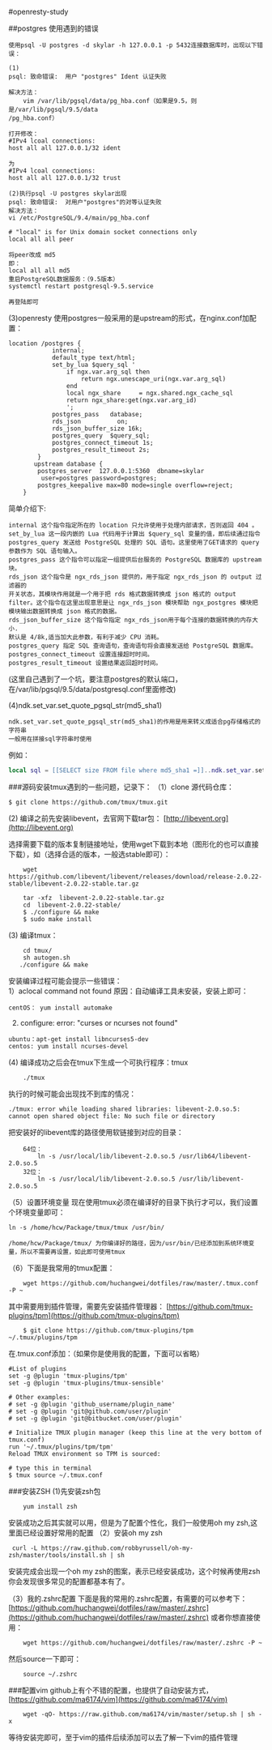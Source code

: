 #openresty-study

##postgres 使用遇到的错误

```shell
使用psql -U postgres -d skylar -h 127.0.0.1 -p 5432连接数据库时，出现以下错误：

(1)
psql: 致命错误:  用户 "postgres" Ident 认证失败

解决方法：
    vim /var/lib/pgsql/data/pg_hba.conf（如果是9.5，则是/var/lib/pgsql/9.5/data
/pg_hba.conf）

打开修改：
#IPv4 lcoal connections:
host all all 127.0.0.1/32 ident

为
#IPv4 lcoal connections:
host all all 127.0.0.1/32 trust

```

```shell
(2)执行psql -U postgres skylar出现
psql: 致命错误:  对用户"postgres"的对等认证失败
解决方法：
vi /etc/PostgreSQL/9.4/main/pg_hba.conf

# "local" is for Unix domain socket connections only
local all all peer

将peer改成 md5
即：
local all all md5
重启PostgreSQL数据服务：（9.5版本）
systemctl restart postgresql-9.5.service

再登陆即可
```

(3)openresty 使用postgres一般采用的是upstream的形式，在nginx.conf加配置：
```nginx
location /postgres {
            internal;
            default_type text/html;
            set_by_lua $query_sql '
                if ngx.var.arg_sql then
                    return ngx.unescape_uri(ngx.var.arg_sql)
                end               
                local ngx_share     = ngx.shared.ngx_cache_sql
                return ngx_share:get(ngx.var.arg_id)
                ';
            postgres_pass   database;
            rds_json          on;
            rds_json_buffer_size 16k;
            postgres_query  $query_sql;
            postgres_connect_timeout 1s;
            postgres_result_timeout 2s;
        }
       upstream database {
        postgres_server  127.0.0.1:5360  dbname=skylar
         user=postgres password=postgres;        
        postgres_keepalive max=80 mode=single overflow=reject;
    }
```
简单介绍下:
```
internal 这个指令指定所在的 location 只允许使用于处理内部请求，否则返回 404 。
set_by_lua 这一段内嵌的 Lua 代码用于计算出 $query_sql 变量的值，即后续通过指令postgres_query 发送给 PostgreSQL 处理的 SQL 语句。这里使用了GET请求的 query 参数作为 SQL 语句输入。
postgres_pass 这个指令可以指定一组提供后台服务的 PostgreSQL 数据库的 upstream
块。
rds_json 这个指令是 ngx_rds_json 提供的，用于指定 ngx_rds_json 的 output 过滤器的
开关状态，其模块作用就是一个用于把 rds 格式数据转换成 json 格式的 output filter。这个指令在这里出现意思是让 ngx_rds_json 模块帮助 ngx_postgres 模块把模块输出数据转换成 json 格式的数据。
rds_json_buffer_size 这个指令指定 ngx_rds_json用于每个连接的数据转换的内存大小.
默认是 4/8k,适当加大此参数，有利于减少 CPU 消耗。
postgres_query 指定 SQL 查询语句，查询语句将会直接发送给 PostgreSQL 数据库。
postgres_connect_timeout 设置连接超时时间。
postgres_result_timeout 设置结果返回超时时间。
```

(这里自己遇到了一个坑，要注意postgres的默认端口，在/var/lib/pgsql/9.5/data/postgresql.conf里面修改)

(4)ndk.set_var.set_quote_pgsql_str(md5_sha1)
```
ndk.set_var.set_quote_pgsql_str(md5_sha1)的作用是用来转义成适合pg存储格式的字符串
一般用在拼接sql字符串时使用

```
例如：
```lua
local sql = [[SELECT size FROM file where md5_sha1 =]]..ndk.set_var.set_quote_pgsql_str(md5_sha1)
```

###源码安装tmux遇到的一些问题，记录下：
（1）clone 源代码仓库：
```
$ git clone https://github.com/tmux/tmux.git
```
(2) 编译之前先安装libevent，去官网下载tar包：
[http://libevent.org](http://libevent.org)

选择需要下载的版本复制链接地址，使用wget下载到本地（图形化的也可以直接下载），如（选择合适的版本，一般选stable即可）：
```
    wget https://github.com/libevent/libevent/releases/download/release-2.0.22-stable/libevent-2.0.22-stable.tar.gz
```

```
    tar -xfz  libevent-2.0.22-stable.tar.gz
    cd  libevent-2.0.22-stable/
    $ ./configure && make
    $ sudo make install
```

(3) 编译tmux：
```
    cd tmux/
    sh autogen.sh
   ./configure && make
```
安装编译过程可能会提示一些错误：<br>
1）aclocal command not found
原因：自动编译工具未安装，安装上即可：
```
centOS： yum install automake
```
2) configure: error: "curses or ncurses not found"
```
ubuntu：apt-get install libncurses5-dev
centos: yum install ncurses-devel
```

(4) 编译成功之后会在tmux下生成一个可执行程序：tmux
```
    ./tmux
```
执行的时候可能会出现找不到库的情况：
```shell
./tmux: error while loading shared libraries: libevent-2.0.so.5: cannot open shared object file: No such file or directory
```
把安装好的libevent库的路径使用软链接到对应的目录：
```
    64位：
        ln -s /usr/local/lib/libevent-2.0.so.5 /usr/lib64/libevent-2.0.so.5
    32位：
        ln -s /usr/local/lib/libevent-2.0.so.5 /usr/lib/libevent-2.0.so.5
```

（5）设置环境变量
    现在使用tmux必须在编译好的目录下执行才可以，我们设置个环境变量即可：


    ln -s /home/hcw/Package/tmux/tmux /usr/bin/

    /home/hcw/Package/tmux/ 为你编译好的路径，因为/usr/bin/已经添加到系统环境变量，所以不需要再设置，如此即可使用tmux


（6）下面是我常用的tmux配置：
```
    wget https://github.com/huchangwei/dotfiles/raw/master/.tmux.conf  -P ~
```

其中需要用到插件管理，需要先安装插件管理器：
[https://github.com/tmux-plugins/tpm](https://github.com/tmux-plugins/tpm)
```
    $ git clone https://github.com/tmux-plugins/tpm ~/.tmux/plugins/tpm
```
在.tmux.conf添加：（如果你是使用我的配置，下面可以省略）
```
#List of plugins
set -g @plugin 'tmux-plugins/tpm'
set -g @plugin 'tmux-plugins/tmux-sensible'

# Other examples:
# set -g @plugin 'github_username/plugin_name'
# set -g @plugin 'git@github.com/user/plugin'
# set -g @plugin 'git@bitbucket.com/user/plugin'
```
```
# Initialize TMUX plugin manager (keep this line at the very bottom of tmux.conf)
run '~/.tmux/plugins/tpm/tpm'
Reload TMUX environment so TPM is sourced:

# type this in terminal
$ tmux source ~/.tmux.conf
```

###安装ZSH
(1)先安装zsh包
```
    yum install zsh
```
安装成功之后其实就可以用，但是为了配置个性化，我们一般使用oh my zsh,这里面已经设置好常用的配置
（2）安装oh my zsh
```
 curl -L https://raw.github.com/robbyrussell/oh-my-zsh/master/tools/install.sh | sh
```

安装完成会出现一个oh my zsh的图案，表示已经安装成功，这个时候再使用zsh你会发现很多常见的配置都基本有了。

（3）我的.zshrc配置
下面是我的常用的.zshrc配置，有需要的可以参考下：
[https://github.com/huchangwei/dotfiles/raw/master/.zshrc](https://github.com/huchangwei/dotfiles/raw/master/.zshrc)
或者你想直接使用：
```
    wget https://github.com/huchangwei/dotfiles/raw/master/.zshrc -P ~
```

然后source一下即可：
```
    source ~/.zshrc
```

###配置vim
github上有个不错的配置，也提供了自动安装方式，
[https://github.com/ma6174/vim](https://github.com/ma6174/vim)

```
    wget -qO- https://raw.github.com/ma6174/vim/master/setup.sh | sh -x
```
等待安装完即可，至于vim的插件后续添加可以去了解一下vim的插件管理
